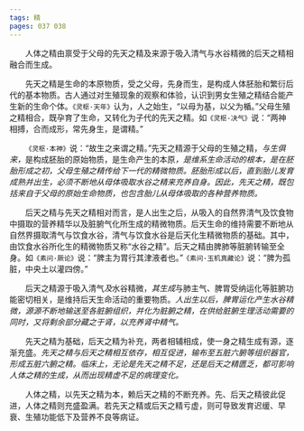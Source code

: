 ```yaml
---
tags: 精
pages: 037 038
---
```

&emsp;&emsp;人体之精由禀受于父母的先天之精及来源于吸入清气与水谷精微的后天之精相融合而生成。

&emsp;&emsp;先天之精是生命的本原物质，受之父母，先身而生，是构成人体胚胎和繁衍后代的基本物质。古人通过对生殖现象的观察和体验，认识到男女生殖之精结合能产生新的生命个体。`《灵枢·天年》`认为，人之始生，“以母为基，以父为楯。”父母生殖之精相合，既孕育了生命，又转化为子代的先天之精。如`《灵枢·决气》`说：“两神相搏，合而成形，常先身生，是谓精。”

&emsp;&emsp;`《灵枢·本神》`说：“故生之来谓之精。”先天之精源于父母的生殖之精，<dfn>与生俱来，</dfn>是构成胚胎的原始物质，是生命产生的本原<dfn>，是维系生命活动的根本，是在胚胎形成之初，父母生殖之精传给下一代的精微物质。胚胎形成以后，直到胎儿发育成熟并出生，必须不断地从母体吸取水谷之精来充养自身。因此，先天之精，既包括来自于父母的原始生命物质，也包含胎儿从母体吸取的各种营养物质。</dfn>

&emsp;&emsp;后天之精与先天之精相对而言，是人出生之后，从吸入的自然界清气及饮食物中摄取的营养精华以及脏腑气化所生成的精微物质。后天生命的维持需要不断地从自然界摄取清气与饮食水谷，清气与饮食水谷是后天化生精微物质的基础。其中，由饮食水谷所化生的精微物质又称“水谷之精”。后天之精由脾肺等脏腑转输至全身。如`《素问·厥论》`说：“脾主为胃行其津液者也。”`《素问·玉机真藏论》`说：“脾为孤脏，中央土以灌四傍。”

&emsp;&emsp;后天之精源于吸入清气<dfn>及</dfn>水谷精微，<dfn>其生成</dfn>与肺主气、脾胃受纳运化等脏腑功能密切相关，是维持后天生命活动的重要物质。<dfn>人出生以后，脾胃运化产生水谷精微，源源不断地输送至各脏腑组织，并化为脏腑之精，在供给脏腑生理活动需要的同时，又将剩余部分藏之于肾，以充养肾中精气。</dfn>

&emsp;&emsp;先天之精为基础，后天之精为补充，两者相辅相成，使一身之精生成有源，逐渐充盛。<dfn>先天之精与后天之精相互依存，相互促进，输布至五脏六腑等组织器官，形成五脏六腑之精。临床上，无论是先天之精不足，还是后天之精匮乏，都可影响人体之精的生成，从而出现精虚不足的病理变化。</dfn>

&emsp;&emsp;人体之精，以先天之精为本，赖后天之精的不断充养。先、后天之精彼此促进，人体之精则充盛盈满。若先天之精或后天之精亏虚，则可导致发育迟缓、早衰、生殖功能低下及营养不良等病证。